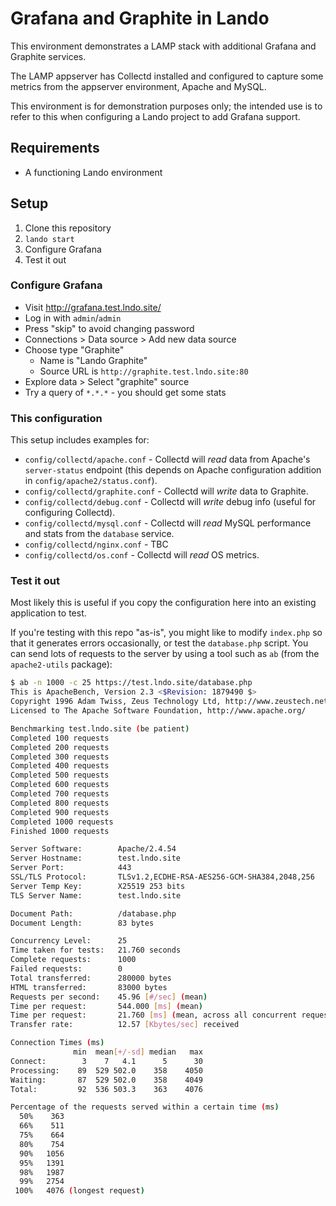 # Grafana and Graphite in Lando

This environment demonstrates a LAMP stack with additional Grafana and Graphite services.

The LAMP appserver has Collectd installed and configured to capture some metrics from the appserver environment, Apache and MySQL.

This environment is for demonstration purposes only; the intended use is to refer to this when configuring a Lando project to add Grafana support.

## Requirements

- A functioning Lando environment

## Setup

1. Clone this repository
2. `lando start`
3. Configure Grafana
4. Test it out

### Configure Grafana

- Visit http://grafana.test.lndo.site/
- Log in with `admin`/`admin`
- Press "skip" to avoid changing password
- Connections > Data source > Add new data source
- Choose type "Graphite"
  - Name is "Lando Graphite"
  - Source URL is `http://graphite.test.lndo.site:80`
- Explore data > Select "graphite" source
- Try a query of `*.*.*` - you should get some stats

### This configuration

This setup includes examples for:

- `config/collectd/apache.conf` - Collectd will _read_ data from Apache's `server-status` endpoint (this depends on Apache configuration addition in `config/apache2/status.conf`).
- `config/collectd/graphite.conf` - Collectd will _write_ data to Graphite.
- `config/collectd/debug.conf` - Collectd will _write_ debug info (useful for configuring Collectd).
- `config/collectd/mysql.conf` - Collectd will _read_ MySQL performance and stats from the `database` service.
- `config/collectd/nginx.conf` - TBC
- `config/collectd/os.conf` - Collectd will _read_ OS metrics.

### Test it out

Most likely this is useful if you copy the configuration here into an existing application to test.

If you're testing with this repo "as-is", you might like to modify `index.php` so that it generates errors occasionally, or test the `database.php` script. You can send lots of requests to the server by using a tool such as `ab` (from the `apache2-utils` package):

```bash
$ ab -n 1000 -c 25 https://test.lndo.site/database.php
This is ApacheBench, Version 2.3 <$Revision: 1879490 $>
Copyright 1996 Adam Twiss, Zeus Technology Ltd, http://www.zeustech.net/
Licensed to The Apache Software Foundation, http://www.apache.org/

Benchmarking test.lndo.site (be patient)
Completed 100 requests
Completed 200 requests
Completed 300 requests
Completed 400 requests
Completed 500 requests
Completed 600 requests
Completed 700 requests
Completed 800 requests
Completed 900 requests
Completed 1000 requests
Finished 1000 requests

Server Software:        Apache/2.4.54
Server Hostname:        test.lndo.site
Server Port:            443
SSL/TLS Protocol:       TLSv1.2,ECDHE-RSA-AES256-GCM-SHA384,2048,256
Server Temp Key:        X25519 253 bits
TLS Server Name:        test.lndo.site

Document Path:          /database.php
Document Length:        83 bytes

Concurrency Level:      25
Time taken for tests:   21.760 seconds
Complete requests:      1000
Failed requests:        0
Total transferred:      280000 bytes
HTML transferred:       83000 bytes
Requests per second:    45.96 [#/sec] (mean)
Time per request:       544.000 [ms] (mean)
Time per request:       21.760 [ms] (mean, across all concurrent requests)
Transfer rate:          12.57 [Kbytes/sec] received

Connection Times (ms)
              min  mean[+/-sd] median   max
Connect:        3    7   4.1      5      30
Processing:    89  529 502.0    358    4050
Waiting:       87  529 502.0    358    4049
Total:         92  536 503.3    363    4076

Percentage of the requests served within a certain time (ms)
  50%    363
  66%    511
  75%    664
  80%    754
  90%   1056
  95%   1391
  98%   1987
  99%   2754
 100%   4076 (longest request)
```
